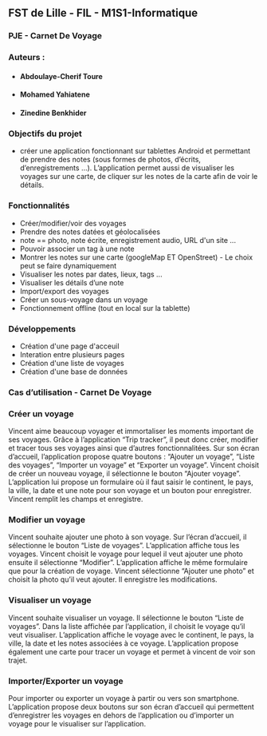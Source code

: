 ## FST de Lille - FIL - M1S1-Informatique
### PJE - Carnet De Voyage
### Auteurs :
- #### Abdoulaye-Cherif Toure
- #### Mohamed Yahiatene
- #### Zinedine Benkhider 



### Objectifs du projet

- créer une application fonctionnant sur tablettes Android et permettant de prendre des notes (sous formes de
photos, d’écrits, d’enregistrements …). L’application permet aussi de visualiser les voyages sur une carte, de
cliquer sur les notes de la carte afin de voir le détails.


### Fonctionnalités

- Créer/modifier/voir des voyages
- Prendre des notes datées et géolocalisées
- note == photo, note écrite, enregistrement audio, URL d'un site ...
- Pouvoir associer un tag à une note
- Montrer les notes sur une carte (googleMap ET OpenStreet) - Le choix peut se faire dynamiquement
- Visualiser les notes par dates, lieux, tags ...
- Visualiser les détails d’une note
- Import/export des voyages
- Créer un sous-voyage dans un voyage
- Fonctionnement offline (tout en local sur la tablette)


### Développements

- Création d'une page d'acceuil
- Interation entre plusieurs pages
- Création d'une liste de voyages
- Création d'une base de données



### Cas d’utilisation - Carnet  De Voyage

### Créer un voyage
Vincent aime beaucoup voyager et immortaliser les moments important de ses voyages. Grâce à l’application “Trip tracker”, il peut donc créer, modifier et tracer tous ses voyages ainsi que d’autres fonctionnalitées.
Sur son écran d’accueil, l’application propose quatre boutons : “Ajouter un voyage”, “Liste des voyages”, “Importer un voyage” et “Exporter un voyage”.
Vincent choisit de créer un nouveau voyage, il sélectionne le bouton “Ajouter voyage”. L’application lui propose un formulaire où il faut saisir le continent, le pays, la ville, la date et une note pour son voyage et un bouton pour enregistrer. Vincent remplit les champs et enregistre.

### Modifier un voyage
Vincent souhaite ajouter une photo à son voyage. Sur l’écran d’accueil, il sélectionne le bouton “Liste de voyages”. L’application affiche tous les voyages. Vincent choisit le voyage pour lequel il veut ajouter une photo ensuite il sélectionne “Modifier”. L’application affiche le même formulaire  que pour la création de voyage. Vincent sélectionne “Ajouter une photo” et choisit la photo qu’il veut ajouter. Il enregistre les modifications.


### Visualiser un voyage
Vincent souhaite visualiser un voyage. Il sélectionne le bouton “Liste de voyages”. Dans la liste affichée par l’application, il choisit le voyage qu’il veut visualiser. L’application affiche le voyage avec le continent, le pays, la ville, la date et les notes associées à ce voyage. L’application propose également une carte pour tracer un voyage et permet à vincent de voir son trajet.



### Importer/Exporter un voyage
Pour importer ou exporter un voyage à partir ou vers son smartphone. L’application propose deux boutons sur son écran d’accueil qui permettent d’enregistrer les voyages en dehors de l’application ou d’importer un voyage pour le visualiser sur l’application.

